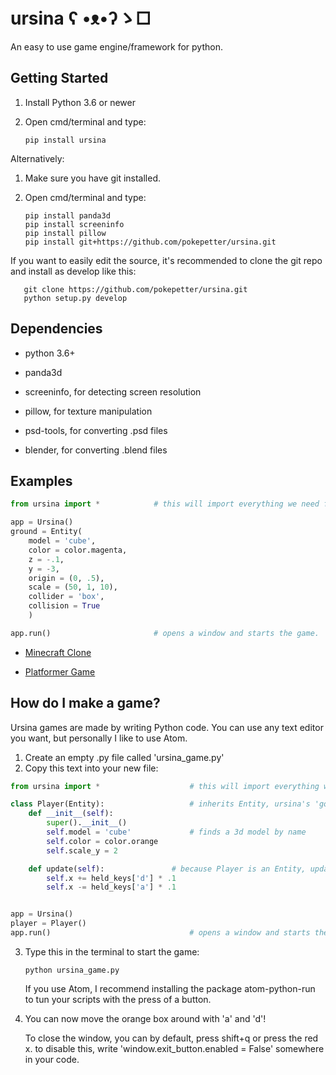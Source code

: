 # ursina    ʕ •ᴥ•ʔゝ□
An easy to use game engine/framework for python.  



## Getting Started
1) Install Python 3.6 or newer
2) Open cmd/terminal and type:

       pip install ursina

Alternatively:
1) Make sure you have git installed.
2) Open cmd/terminal and type:

       pip install panda3d
       pip install screeninfo
       pip install pillow
       pip install git+https://github.com/pokepetter/ursina.git


If you want to easily edit the source, it's recommended to clone the git repo and install as develop like this:

       git clone https://github.com/pokepetter/ursina.git
       python setup.py develop       



## Dependencies
  * python 3.6+
  * panda3d
  
  * screeninfo, for detecting screen resolution
  * pillow, for texture manipulation
  * psd-tools, for converting .psd files
  * blender, for converting .blend files


## Examples
``` python
from ursina import *            # this will import everything we need from ursina with just one line.

app = Ursina()
ground = Entity(
    model = 'cube',
    color = color.magenta,
    z = -.1,
    y = -3,
    origin = (0, .5),
    scale = (50, 1, 10),
    collider = 'box',
    collision = True
    )

app.run()                       # opens a window and starts the game.
```


* [Minecraft Clone](/samples/minecraft_clone.py)

* [Platformer Game](/samples/platformer.py)


## How do I make a game?
Ursina games are made by writing Python code. You can use any text editor you want, but personally I like to use Atom.
1) Create an empty .py file called 'ursina_game.py'
2) Copy this text into your new file:
``` python
from ursina import *                    # this will import everything we need from ursina with just one line.

class Player(Entity):                   # inherits Entity, ursina's 'god class'
    def __init__(self):
        super().__init__()
        self.model = 'cube'             # finds a 3d model by name
        self.color = color.orange
        self.scale_y = 2

    def update(self):               # because Player is an Entity, update gets automatically called by the engine.
        self.x += held_keys['d'] * .1
        self.x -= held_keys['a'] * .1


app = Ursina()
player = Player()
app.run()                               # opens a window and starts the game.
```

3) Type this in the terminal to start the game:

       python ursina_game.py
   If you use Atom, I recommend installing the package atom-python-run to tun your scripts with the press of a button.

4) You can now move the orange box around with 'a' and 'd'!

   To close the window, you can by default, press shift+q or press the red x. to disable this, write 'window.exit_button.enabled =   False' somewhere in your code.

